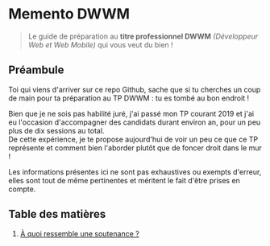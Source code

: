 # Memento DWWM
> Le guide de préparation au **titre professionnel DWWM**
> _(Développeur Web et Web Mobile)_ qui vous veut du bien !

## Préambule
Toi qui viens d'arriver sur ce repo Github, sache que si tu cherches un coup de main
pour ta préparation au TP DWWM : tu es tombé au bon endroit !

Bien que je ne sois pas habilité juré, j'ai passé mon TP courant 2019 et j'ai eu l'occasion d'accompagner
des candidats durant environ an, pour un peu plus de dix sessions au total.  
De cette expérience, je te propose aujourd'hui de voir un peu ce que ce TP représente et comment
bien l'aborder plutôt que de foncer droit dans le mur !

Les informations présentes ici ne sont pas exhaustives ou exempts d'erreur, elles sont tout de même
pertinentes et méritent le fait d'être prises en compte.

## Table des matières
1. [À quoi ressemble une soutenance ?](./soutenance.md)


